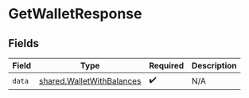 # GetWalletResponse


## Fields

| Field                                                                  | Type                                                                   | Required                                                               | Description                                                            |
| ---------------------------------------------------------------------- | ---------------------------------------------------------------------- | ---------------------------------------------------------------------- | ---------------------------------------------------------------------- |
| `data`                                                                 | [shared.WalletWithBalances](../../models/shared/walletwithbalances.md) | :heavy_check_mark:                                                     | N/A                                                                    |